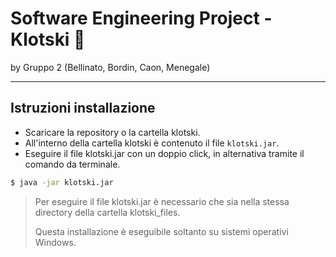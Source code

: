 # Software Engineering Project - Klotski 🧩
by Gruppo 2 (Bellinato, Bordin, Caon, Menegale)

---

## Istruzioni installazione 
* Scaricare la repository o la cartella klotski.
* All'interno della cartella klotski è contenuto il file `klotski.jar`.
* Eseguire il file klotski.jar con un doppio click, in alternativa tramite il comando da terminale.
```cmd
$ java -jar klotski.jar
```
> Per eseguire il file klotski.jar è necessario che sia nella stessa directory della cartella klotski_files.
> 
> Questa installazione è eseguibile soltanto su sistemi operativi Windows.
